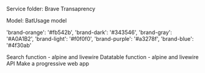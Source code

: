 Service folder:
Brave Transaprency 

Model: BatUsage model

'brand-orange': '#fb542b',
'brand-dark': '#343546',
'brand-gray': '#A0A1B2',
'brand-light': '#f0f0f0',
'brand-purple': '#a3278f',
'brand-blue': '#4f30ab'

<x-verified-badge verifiedDate="sfds"/>
<x-download-badge />

Search function - alpine and livewire
Datatable function - alpine and livewire
API
Make a progressive web app
